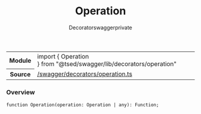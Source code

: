 
<header class="symbol-info-header"><h1 id="operation">Operation</h1><label class="symbol-info-type-label decorator">Decorator</label><label class="api-type-label swagger" title="swagger">swagger</label><label class="api-type-label private" title="private">private</label></header>
<!-- summary -->
<section class="symbol-info"><table class="is-full-width"><tbody><tr><th>Module</th><td><div class="lang-typescript"><span class="token keyword">import</span> { Operation }&nbsp;<span class="token keyword">from</span>&nbsp;<span class="token string">"@tsed/swagger/lib/decorators/operation"</span></div></td></tr><tr><th>Source</th><td><a href="https://github.com/Romakita/ts-express-decorators/blob/v4.4.1/src//swagger/decorators/operation.ts#L0-L0">/swagger/decorators/operation.ts</a></td></tr></tbody></table></section>
<!-- overview -->


### Overview


<pre><code class="typescript-lang ">function <span class="token function">Operation</span><span class="token punctuation">(</span>operation<span class="token punctuation">:</span> Operation | <span class="token keyword">any</span><span class="token punctuation">)</span><span class="token punctuation">:</span> Function<span class="token punctuation">;</span></code></pre>


<!-- Parameters -->

<!-- Description -->

<!-- Members -->

